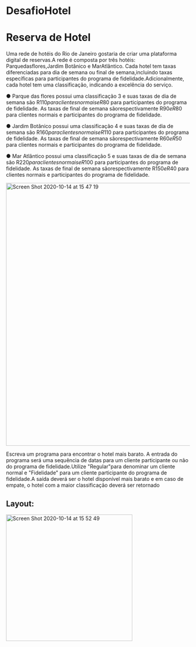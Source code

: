 # DesafioHotel
# Reserva de Hotel

Uma rede de hotéis do Rio de Janeiro gostaria de criar uma plataforma digital de reservas.A rede é composta por três hotéis: Parquedasflores,Jardim Botânico e MarAtlântico.
Cada hotel tem taxas diferenciadas para dia de semana ou final de semana,incluindo taxas específicas para participantes do programa de fidelidade.Adicionalmente, cada hotel tem uma classificação, indicando a excelência do serviço.

● Parque das flores possui uma classificação 3 e suas taxas de dia de semana são R$110 para clientesnormais e R$80 para participantes do programa de fidelidade. As taxas de final de semana sãorespectivamente R$90 e R$80 para clientes normais e participantes do programa de fidelidade.

● Jardim Botânico possui uma classificação 4 e suas taxas de dia de semana são R$160 para clientesnormais e R$110 para participantes do programa de fidelidade. As taxas de final de semana sãorespectivamente R$60 e R$50 para clientes normais e participantes do programa de fidelidade.

● Mar Atlântico possui uma classificação 5 e suas taxas de dia de semana são R$220 para clientesnormais e R$100 para participantes do programa de fidelidade. As taxas de final de semana sãorespectivamente R$150 e R$40 para clientes normais e participantes do programa de fidelidade.

<img width="719" alt="Screen Shot 2020-10-14 at 15 47 19" src="https://user-images.githubusercontent.com/70607009/96032233-c3bd8d80-0e34-11eb-9233-ac1922c20719.png">

Escreva um programa para encontrar o hotel mais barato. A entrada do programa será uma sequência de datas para um cliente participante ou não do programa de fidelidade.Utilize "Regular"para denominar um cliente normal e "Fidelidade" para um cliente participante do programa de fidelidade.A saída deverá ser o hotel disponível mais barato e em caso de empate, o hotel com a maior classificação deverá ser retornado

## Layout:

<img width="346" alt="Screen Shot 2020-10-14 at 15 52 49" src="https://user-images.githubusercontent.com/70607009/96032664-6118c180-0e35-11eb-88ce-3e9666853630.png">





